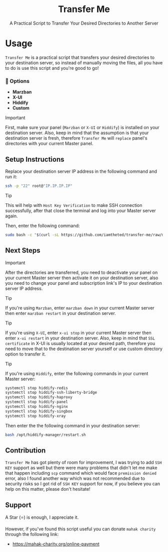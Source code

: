 <h1 align="center"/>Transfer Me</h1>

<p align="center">
    A Practical Script to Transfer Your Desired Directories to Another Server
</p>

# Usage
`Transfer Me` is a practical script that transfers your desired directories to your destination server, so instead of manually moving the files, all you have to do is use this script and you're good to go!

### 📜 Options

  - **Marzban**
  - **X-UI**
  - **Hiddify**
  - **Custom**

> [!IMPORTANT]
> First, make sure your panel (`Marzban` or `X-UI` or `Hiddify`) is installed on your destination server. Also, keep in mind that the assumption is that your destination server is fresh, therefore `Transfer Me` will `replace` panel's directories with your current Master panel.

## Setup Instructions 

Replace your destination server IP address in the following command and run it:
```bash
ssh -p "22" root@"IP.IP.IP.IP"
```

> [!TIP]
> This will help with `Host Key Verification` to make SSH connection successfully, after that close the terminal and log into your Master server again.

Then, enter the following command: 

```bash
sudo bash -c "$(curl -sL https://github.com/iamtheted/transfer-me/raw/main/install.sh)"
```

## Next Steps

> [!IMPORTANT]
> After the directories are transferred, you need to deactivate your panel on your current Master server then activate it on your destination server, also you need to change your panel and subscription link's IP to your destination server IP address. 

> [!TIP]
> If you're using `Marzban`, enter `marzban down` in your current Master server then enter `marzban restart` in your destination server.

> [!TIP]
> If you're using `X-UI`, enter `x-ui stop` in your current Master server then enter `x-ui restart` in your destination server. Also, keep in mind that `SSL certificate` in X-UI is usually located at your desired path, therefore you need to move that to the destination server yourself or use custom directory option to transfer it.

> [!TIP]
> If you're using `Hiddify`, enter the following commands in your current Master server:
```bash
systemctl stop hiddify-redis
systemctl stop hiddify-ssh-liberty-bridge
systemctl stop hiddify-haproxy
systemctl stop hiddify-panel
systemctl stop hiddify-nginx
systemctl stop hiddify-singbox
systemctl stop hiddify-xray
```
Then enter the the following command in your destination server:
```bash
bash /opt/hiddify-manager/restart.sh
```

## Contribution

`Transfer Me` has got plenty of room for improvement, I was trying to add `SSH KEY` support as well but there were many problems that didn't let me make that happen including `scp` command which would face `premission denied` error, also I found another way which was not recommended due to security risks so I got rid of `SSH KEY` support for now, if you believe you can help on this matter, please don't hesitate! 

## Support

A Star (⭐) is enough, I appreciate it.

However, if you've found this script useful you can donate `mahak charity` through the following link:

- https://mahak-charity.org/online-payment
